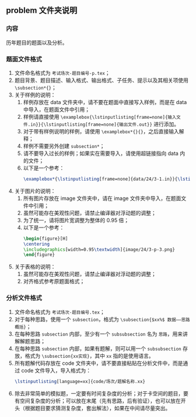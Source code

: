 ## problem 文件夹说明

### 内容

历年题目的题面以及分析。

### 题面文件格式

1. 文件命名格式为 `考试场次-题目编号-p.tex`；
2. 题目背景、题目描述、输入格式、输出格式、子任务、提示以及其相关项使用 `\subsection*{}`；
3. 关于样例的说明：
    1. 样例存放在 data 文件夹中，请不要在题面中直接写入样例，而是在 data 中导入，在题面文件中引用；
    2. 样例请直接使用 `\examplebox{\lstinputlisting[frame=none]{输入文件.in}}{\lstinputlisting[frame=none]{输出文件.out}}` 进行添加。
    3. 对于带有样例说明的样例，请使用 `\examplebox*{}{}`，之后直接输入解释；
    4. 样例不需要另外创建 `subsection*`；
    5. 请不要导入过长的样例；如果实在需要导入，请使用超链接指向 data 内的文件；
    6. 以下是一个参考：
        ```latex
        \examplebox*{\lstinputlisting[frame=none]{data/24/3-1.in}}{\lstinputlisting[frame=none]{data/24/3-1.out}}
        ```
4. 关于图片的说明：
    1. 所有图片存放在 image 文件夹中，请在 image 文件夹中导入，在题面文件中引用；
    2. 虽然可能存在美观性问题，请禁止编译器对浮动题的调整；
    3. 为了统一，请将图片宽调整为整体的 0.95 倍；
    4. 以下是一个参考：
        ```latex
        \begin{figure}[H]
        \centering
        \includegraphics[width=0.95\textwidth]{image/24/3-p-3.png}
        \end{figure}
        ```
5. 关于表格的说明：
    1. 虽然可能存在美观性问题，请禁止编译器对浮动题的调整；
    2. 对齐格式参考原题面格式；

### 分析文件格式

1. 文件命名格式为 `考试场次-题目编号.tex`；
2. 对于每种思路，使用一个 `subsection`，格式为 `\subsection{$xx%$ 数据——思路概括}`；
3. 在每种思路 `subsection` 内部，至少有一个 `subsubsection` 名为 `思路`，用来讲解解题思路；
4. 在每种思路 `subsection` 内部，如果有题解，则可以用一个 `subsubsection` 存放，格式为 `\subsection{xx实现}`，其中 `xx` 指的是使用语言。
5. 所有题解代码存放在 code 文件夹中，请不要直接粘贴在分析文件中，而是通过 code 文件导入，导入格式为： 
    ```latex
    \lstinputlisting[language=xx]{code/场次/题解名称.xx}
    ```
6. 除去非常简单的模拟题，一定要有时间复杂度的分析；对于卡空间的题目，要有空间复杂度的分析；可以放在末尾（先有思路，后有验证），也可以放在开头（根据题目要求猜测复杂度，套出解法），如果在中间请尽量突出。